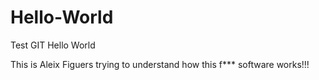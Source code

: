 # Hello-World
Test GIT Hello World

This is Aleix Figuers trying to understand how this f*** software works!!!

